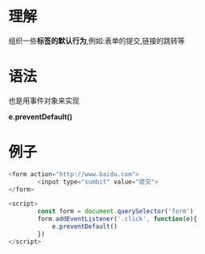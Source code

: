 # 理解

组织一些**标签的默认行为**,例如:表单的提交,链接的跳转等

# 语法

也是用事件对象来实现

**e.preventDefault()**

# 例子

~~~JavaScript
<form action="http://www.baidu.com">
        <input type="sumbit" value="提交">
</form>

<script>
        const form = document.querySelector('form')
        form.addEventListener('.click', function(e){
            e.preventDefault()
        })
</script>
~~~

